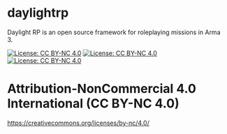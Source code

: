 # daylightrp
Daylight RP is an open source framework for roleplaying missions in Arma 3.


[![License: CC BY-NC 4.0](https://mirrors.creativecommons.org/presskit/icons/cc.svg)](https://creativecommons.org/licenses/by-nc/4.0/) [![License: CC BY-NC 4.0](https://mirrors.creativecommons.org/presskit/icons/by.svg)](https://creativecommons.org/licenses/by-nc/4.0/) [![License: CC BY-NC 4.0](https://mirrors.creativecommons.org/presskit/icons/nc.svg)](https://creativecommons.org/licenses/by-nc/4.0/)

# Attribution-NonCommercial 4.0 International (CC BY-NC 4.0)

https://creativecommons.org/licenses/by-nc/4.0/
